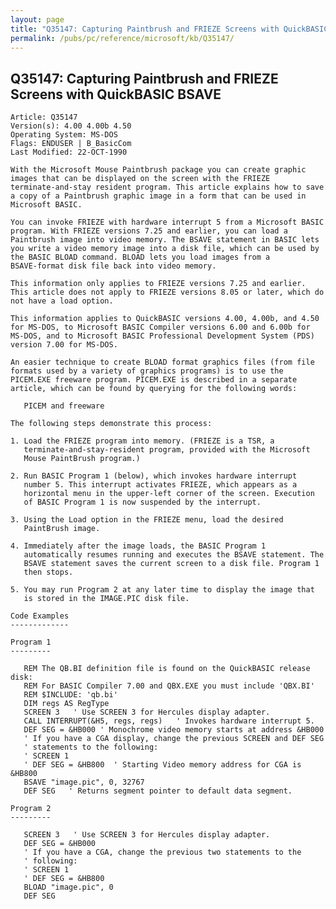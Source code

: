 ```yaml
---
layout: page
title: "Q35147: Capturing Paintbrush and FRIEZE Screens with QuickBASIC BSAVE"
permalink: /pubs/pc/reference/microsoft/kb/Q35147/
---
```


## Q35147: Capturing Paintbrush and FRIEZE Screens with QuickBASIC BSAVE

	Article: Q35147
	Version(s): 4.00 4.00b 4.50
	Operating System: MS-DOS
	Flags: ENDUSER | B_BasicCom
	Last Modified: 22-OCT-1990
	
	With the Microsoft Mouse Paintbrush package you can create graphic
	images that can be displayed on the screen with the FRIEZE
	terminate-and-stay resident program. This article explains how to save
	a copy of a Paintbrush graphic image in a form that can be used in
	Microsoft BASIC.
	
	You can invoke FRIEZE with hardware interrupt 5 from a Microsoft BASIC
	program. With FRIEZE versions 7.25 and earlier, you can load a
	Paintbrush image into video memory. The BSAVE statement in BASIC lets
	you write a video memory image into a disk file, which can be used by
	the BASIC BLOAD command. BLOAD lets you load images from a
	BSAVE-format disk file back into video memory.
	
	This information only applies to FRIEZE versions 7.25 and earlier.
	This article does not apply to FRIEZE versions 8.05 or later, which do
	not have a load option.
	
	This information applies to QuickBASIC versions 4.00, 4.00b, and 4.50
	for MS-DOS, to Microsoft BASIC Compiler versions 6.00 and 6.00b for
	MS-DOS, and to Microsoft BASIC Professional Development System (PDS)
	version 7.00 for MS-DOS.
	
	An easier technique to create BLOAD format graphics files (from file
	formats used by a variety of graphics programs) is to use the
	PICEM.EXE freeware program. PICEM.EXE is described in a separate
	article, which can be found by querying for the following words:
	
	   PICEM and freeware
	
	The following steps demonstrate this process:
	
	1. Load the FRIEZE program into memory. (FRIEZE is a TSR, a
	   terminate-and-stay-resident program, provided with the Microsoft
	   Mouse PaintBrush program.)
	
	2. Run BASIC Program 1 (below), which invokes hardware interrupt
	   number 5. This interrupt activates FRIEZE, which appears as a
	   horizontal menu in the upper-left corner of the screen. Execution
	   of BASIC Program 1 is now suspended by the interrupt.
	
	3. Using the Load option in the FRIEZE menu, load the desired
	   PaintBrush image.
	
	4. Immediately after the image loads, the BASIC Program 1
	   automatically resumes running and executes the BSAVE statement. The
	   BSAVE statement saves the current screen to a disk file. Program 1
	   then stops.
	
	5. You may run Program 2 at any later time to display the image that
	   is stored in the IMAGE.PIC disk file.
	
	Code Examples
	-------------
	
	Program 1
	---------
	
	   REM The QB.BI definition file is found on the QuickBASIC release disk:
	   REM For BASIC Compiler 7.00 and QBX.EXE you must include 'QBX.BI'
	   REM $INCLUDE: 'qb.bi'
	   DIM regs AS RegType
	   SCREEN 3   ' Use SCREEN 3 for Hercules display adapter.
	   CALL INTERRUPT(&H5, regs, regs)   ' Invokes hardware interrupt 5.
	   DEF SEG = &HB000 ' Monochrome video memory starts at address &HB000
	   ' If you have a CGA display, change the previous SCREEN and DEF SEG
	   ' statements to the following:
	   ' SCREEN 1
	   ' DEF SEG = &HB800  ' Starting Video memory address for CGA is &HB800
	   BSAVE "image.pic", 0, 32767
	   DEF SEG   ' Returns segment pointer to default data segment.
	
	Program 2
	---------
	
	   SCREEN 3   ' Use SCREEN 3 for Hercules display adapter.
	   DEF SEG = &HB000
	   ' If you have a CGA, change the previous two statements to the
	   ' following:
	   ' SCREEN 1
	   ' DEF SEG = &HB800
	   BLOAD "image.pic", 0
	   DEF SEG
